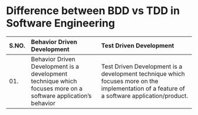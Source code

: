 # Difference between BDD vs TDD in Software Engineering

|S.NO.|Behavior Driven Development|Test Driven Development|
|:----|:--------------------------|:----------------------|
|01.|Behavior Driven Development is a development technique which focuses more on a software application’s behavior|Test Driven Development is a development technique which focuses more on the implementation of a feature of a software application/product.|
